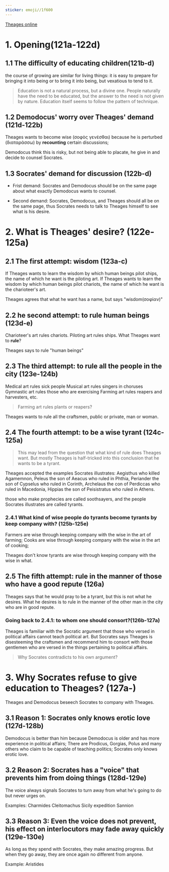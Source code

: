 ```yaml
---
sticker: emoji//1f600
---
```

[Theages online](https://www.perseus.tufts.edu/hopper/text?doc=Perseus%253Atext%253A1999.01.0175%253Atext%253DTheag.%253Asection%253D121a)

# 1. Opening(121a-122d)

## 1.1 The difficulty of educating children(121b-d)
the course of growing are similar for living things: it is easy to prepare for bringing it into being or to bring it into being, but vexatious to tend to it.

> Education is not a natural process, but a divine one. People naturally have the need to be educated, but the answer to the need is not given by nature. Education itself seems to follow the pattern of technique.

## 1.2 Demodocus' worry over Theages' demand (121d-122b)

Theages wants to become wise (σοφὸς γενέσθαι) because he is perturbed (διαταράσσω) by **recounting** certain discussions; 

Demodocus think this is risky, but not being able to placate, he give in and decide to counsel Socrates.

## 1.3 Socrates' demand for discussion (122b-d)
- Frist demand: 
Socrates and Demodocus should be on the same page about what exactly Demodocus wants to counsel.

- Second demand: 
Socrates, Demodocus, and Theages should all be on the same page, thus Socrates needs to talk to Theages himself to see what is his desire.


# 2. What is Theages' desire? (122e-125a)

## 2.1 The first attempt: wisdom (123a-c)
If Theages wants to learn the wisdom by which human beings pilot ships, the name of which he want is the piloting art.
If Theages wants to learn the wisdom by which human beings pilot chariots, the name of which he want is the charioteer's art.

Theages agrees that what he want has a name, but says "wisdom(σοφίαν)"



## 2.2 he second attempt: to rule human beings (123d-e)

Charioteer's art rules chariots.
Piloting art rules ships.
What Theages want to **rule**?

Theages says to rule "human beings"

## 2.3 The third attempt: to rule all the people in the city (123e-124b)

Medical art rules sick people
Musical art rules singers in choruses
Gymnastic art rules those who are exercising
Farming art rules reapers and harvesters, etc.

> Farming art rules plants or reapers?

Theages wants to rule all the craftsmen, public or private, man or woman.

## 2.4 The fourth attempt: to be a wise tyrant (124c-125a)

> This may lead from the question that what kind of rule does Theages want. But mostly Theages is half-tricked into this conclusion that he wants to be a tyrant.

Theages accepted the examples Socrates illustrates: Aegisthus who killed Agamemnon, Peleus the son of Aeacus who ruled in Phthia, Periander the son of Cypselus who ruled in Corinth, Archelaus the con of Perdiccas who ruled in Macedonia, Hippias the son of Peisistratus who ruled in Athens.

those who make prophecies are called soothsayers, and the people Socrates illustrates are called tyrants.

### 2.4.1 What kind of wise people do tyrants become tyrants by keep company with? (125b-125e)

Farmers are wise through keeping company with the wise in the art of farming;
Cooks are wise through keeping company with the wise in the art of cooking;

Theages don't know tyrants are wise through keeping company with the wise in what.

## 2.5 The fifth attempt: rule in the manner of those who have a good repute (126a)

Theages says that he would pray to be a tyrant, but this is not what he desires. What he desires is to rule in the manner of the other man in the city who are in good repute.

### Going back to 2.4.1: to whom one should consort?(126b-127a)

Theages is familiar with the Socratic argument that those who versed in political affairs cannot teach political art.
But Socrates says Theages is disesteeming the craftsmen and recommend him to consort with those gentlemen who are versed in the things pertaining to political affairs.

> Why Socrates contradicts to his own argument?

# 3. Why Socrates refuse to give education to Theages? (127a-)

Theages and Demodocus beseech Socrates to company with Theages.

## 3.1 Reason 1: Socrates only knows erotic love (127d-128b)

Demodocus is better than him because Demodocus is older and has more experience in political affairs;
There are Prodicus, Gorgias, Polus and many others who claim to be capable of teaching politics;
Socrates only knows erotic love.

## 3.2 Reason 2: Socrates has a "voice" that prevents him from doing things (128d-129e)

The voice always signals Socrates to turn away from what he's going to do but never urges on.

Examples:
	Charmides
	Cleitomachus
	Sicily expedition
	Sannion

## 3.3 Reason 3: Even the voice does not prevent, his effect on interlocutors may fade away quickly (129e-130e)

As long as they spend with Socrates, they make amazing progress. But when they go away, they are once again no different from anyone. 

Example:
	Aristides


